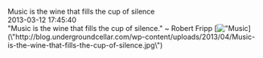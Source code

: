 Music is the wine that fills the cup of silence<br/>2013-03-12 17:45:40<br/>\"Music is the wine that fills the cup of silence.\" ~ Robert Fripp [![\"Music](\"http://blog.undergroundcellar.com/wp-content/uploads/2013/04/Music-is-the-wine-that-fills-the-cup-of-silence.jpg\")](\"http://blog.undergroundcellar.com/wp-content/uploads/2013/04/Music-is-the-wine-that-fills-the-cup-of-silence.jpg\")